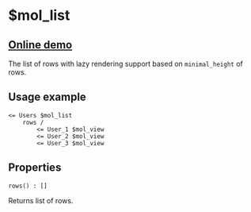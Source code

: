 # $mol_list

## [Online demo](http://eigenmethod.github.io/mol/#demo=mol_list)

The list of rows with lazy rendering support based on `minimal_height` of rows. 

## Usage example

```
<= Users $mol_list
	rows /
		<= User_1 $mol_view
		<= User_2 $mol_view
		<= User_3 $mol_view
```

## Properties

`rows() : []`

Returns list of rows.

